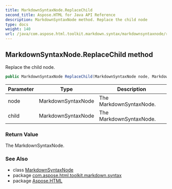 ```yaml
---
title: MarkdownSyntaxNode.ReplaceChild
second_title: Aspose.HTML for Java API Reference
description: MarkdownSyntaxNode method. Replace the child node
type: docs
weight: 140
url: /java/com.aspose.html.toolkit.markdown.syntax/markdownsyntaxnode/replacechild/
---
```

## MarkdownSyntaxNode.ReplaceChild method

Replace the child node.

```java
public MarkdownSyntaxNode ReplaceChild(MarkdownSyntaxNode node, MarkdownSyntaxNode child)
```

| Parameter | Type | Description |
| --- | --- | --- |
| node | MarkdownSyntaxNode | The MarkdownSyntaxNode. |
| child | MarkdownSyntaxNode | The MarkdownSyntaxNode. |

### Return Value

The MarkdownSyntaxNode.

### See Also

* class [MarkdownSyntaxNode](../)
* package [com.aspose.html.toolkit.markdown.syntax](../../markdownsyntaxnode/)
* package [Aspose.HTML](../../../)
